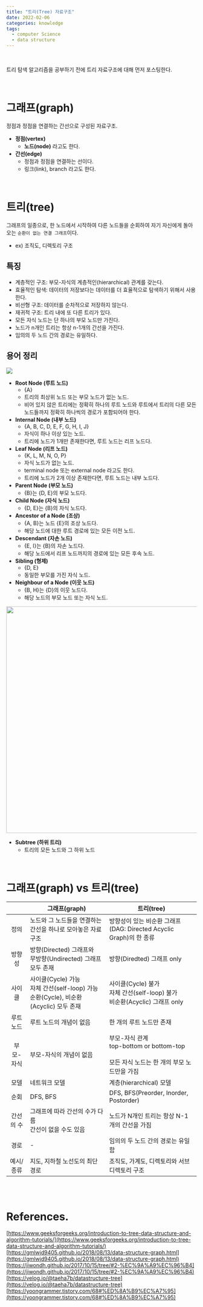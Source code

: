```yaml
---
title: "트리(Tree) 자료구조"
date: 2022-02-06
categories: knowledge
tags:
  - computer Science
  - data structure
---
```


<br>

트리 탐색 알고리즘을 공부하기 전에 트리 자료구조에 대해 먼저 포스팅한다.

<br>

# 그래프(graph)

정점과 정점을 연결하는 간선으로 구성된 자료구조.

- **정점(vertex)**
  - **노드(node)** 라고도 한다.
- **간선(edge)**
  - 정점과 정점을 연결하는 선이다.
  - 링크(link), branch 라고도 한다.

<br>

# 트리(tree)

그래프의 일종으로, 한 노드에서 시작하여 다른 노드들을 순회하여 자기 자신에게 돌아오는 `순환이 없는 연결 그래프`이다.

- ex) 조직도, 디렉토리 구조

## 특징

- 계층적인 구조: 부모-자식의 계층적인(hierarchical) 관계를 갖는다.
- 효율적인 탐색: 데이터의 저장보다는 데이터를 더 효율적으로 탐색하기 위해서 사용한다.
- 비선형 구조: 데이터를 순차적으로 저장하지 않는다.
- 재귀적 구조: 트리 내에 또 다른 트리가 있다.
- 모든 자식 노드는 단 하나의 부모 노드만 가진다.
- 노드가 n개인 트리는 항상 n-1개의 간선을 가진다.
- 임의의 두 노드 간의 경로는 유일하다.

## 용어 정리

<img src="{{ site.url }}{{ site.baseurl }}/assets/images/2022/0206/Tree_datastructure.png"/>  

- **Root Node (루트 노드)**
  - {A}
  - 트리의 최상위 노드 또는 부모 노드가 없는 노드.
  - 비어 있지 않은 트리에는 정확히 하나의 루트 노드와 루트에서 트리의 다른 모든 노드들까지 정확히 하나씩의 경로가 포함되어야 한다.
- **Internal Node (내부 노드)**
  - {A, B, C, D, E, F, G, H, I, J}
  - 자식이 하나 이상 있는 노드.
  - 트리에 노드가 1개만 존재한다면, 루트 노드는 리프 노드다.
- **Leaf Node (리프 노드)**
  - {K, L, M, N, O, P}
  - 자식 노드가 없는 노드.
  - terminal node 또는 external node 라고도 한다.
  - 트리에 노드가 2개 이상 존재한다면, 루트 노드는 내부 노드다.
- **Parent Node (부모 노드)**
  - {B}는 {D, E}의 부모 노드다.
- **Child Node (자식 노드)**
  - {D, E}는 {B}의 자식 노드다.
- **Ancestor of a Node (조상)**
  - {A, B}는 노드 {E}의 조상 노드다.
  - 해당 노드에 대한 루트 경로에 있는 모든 이전 노드.
- **Descendant (자손 노드)**
  - {E, I}는 {B}의 자손 노드다.
  - 해당 노드에서 리프 노드까지의 경로에 있는 모든 후속 노드.
- **Sibling (형제)**
  - {D, E}
  - 동일한 부모를 가진 자식 노드.
- **Neighbour of a Node (이웃 노드)**
  - {B, H}는 {D}의 이웃 노드다.
  - 해당 노드의 부모 노드 또는 자식 노드.

<img src="{{ site.url }}{{ site.baseurl }}/assets/images/2022/0206/subtree.png" width="600"/>

- **Subtree (하위 트리)**
  - 트리의 모든 노드와 그 하위 노드

<br>

# 그래프(graph) vs 트리(tree)

|       | 그래프(graph)                                                              | 트리(tree)                                                                 |
|:-----:|-------------------------------------------------------------------------|--------------------------------------------------------------------------|
|  정의   | 노드와 그 노드들을 연결하는 간선을 하나로 모아놓은 자료구조                                       | 방향성이 있는 비순환 그래프(DAG: Directed Acyclic Graph)의 한 종류                       |
|  방향성  | 방향(Directed) 그래프와<br/>무방향(Undirected) 그래프 모두 존재                         | 방향(Diredted) 그래프 only                                                    |
|  사이클  | 사이클(Cycle) 가능<br/>자체 간선(self-loop) 가능<br/>순환(Cycle), 비순환(Acyclic) 모두 존재 | 사이클(Cycle) 불가<br/>자체 간선(self-loop) 불가<br/>비순환(Acyclic) 그래프 only          |
| 루트 노드 | 루트 노드의 개념이 없음                                                           | 한 개의 루트 노드만 존재                                                           |
| 부모-자식 | 부모-자식의 개념이 없음                                                           | 부모-자식 관계<br/>top-bottom or bottom-top<br/><br/>모든 자식 노드는 한 개의 부모 노드만을 가짐 |
|  모델   | 네트워크 모델                                                                 | 계층(hierarchical) 모델                                                      |
|  순회   | DFS, BFS                                                                | DFS, BFS(Preorder, Inorder, Postorder)                                   |
| 간선의 수 | 그래프에 따라 간선의 수가 다름<br/>간선이 없을 수도 있음                                      | 노드가 N개인 트리는 항상 N-1개의 간선을 가짐                                              |
|  경로   | -                                                                       | 임의의 두 노드 간의 경로는 유일함                                                      |
| 예시/종류 | 지도, 지하철 노선도의 최단 경로                                                      | 조직도, 가계도, 디렉토리와 서브 디렉토리 구조                                               |

<br>
<br>

# References.

[https://www.geeksforgeeks.org/introduction-to-tree-data-structure-and-algorithm-tutorials/](https://www.geeksforgeeks.org/introduction-to-tree-data-structure-and-algorithm-tutorials/)  
[https://gmlwjd9405.github.io/2018/08/13/data-structure-graph.html](https://gmlwjd9405.github.io/2018/08/13/data-structure-graph.html)  
[https://jiwondh.github.io/2017/10/15/tree/#2-%EC%9A%A9%EC%96%B4](https://jiwondh.github.io/2017/10/15/tree/#2-%EC%9A%A9%EC%96%B4)  
[https://velog.io/@taeha7b/datastructure-tree](https://velog.io/@taeha7b/datastructure-tree)  
[https://yoongrammer.tistory.com/68#%ED%8A%B9%EC%A7%95](https://yoongrammer.tistory.com/68#%ED%8A%B9%EC%A7%95)  
